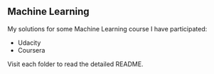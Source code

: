 ## Machine Learning

My solutions for some Machine Learning course I have participated:
- Udacity
- Coursera


Visit each folder to read the detailed README.
